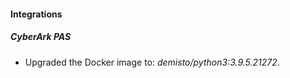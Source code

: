#### Integrations
##### CyberArk PAS
- Upgraded the Docker image to: *demisto/python3:3.9.5.21272*.
